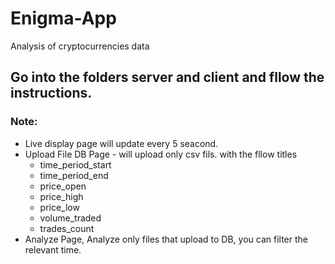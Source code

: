 # Enigma-App
Analysis of cryptocurrencies data



## Go into the folders server and client and fllow the instructions.

### Note:
  - Live display page will update every 5 seacond.
  - Upload File DB Page - will upload only csv fils. with the fllow titles  
      * time_period_start
      * time_period_end
      * price_open
      * price_high
      * price_low
      * volume_traded
      * trades_count
   - Analyze Page, Analyze only files that upload to DB, you can filter the relevant time.

